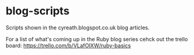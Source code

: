 blog-scripts
============

Scripts shown in the cyreath.blogspot.co.uk blog articles.

For a list of what's coming up in the Ruby blog series cehck out the trello board:
https://trello.com/b/VLafOlXW/ruby-basics
